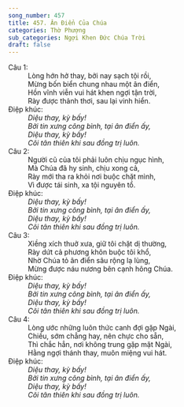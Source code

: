 ```yaml
---
song_number: 457
title: 457. Ân Điển Của Chúa
categories: Thờ Phượng
sub_categories: Ngợi Khen Đức Chúa Trời
draft: false
---
```

<dl><dt>Câu 1:</dt><dd data-verse="1">Lòng hớn hở thay, bởi nay sạch tội rồi, <br/>Mừng bốn biển chung nhau một ân điển, <br/>Hồn vĩnh viễn vui hát khen ngợi tận trời, <br/>Rày được thảnh thơi, sau lại vinh hiển. </dd><dt>Điệp khúc:</dt><dd data-chorus="1"><em>Diệu thay, kỳ bấy! <br/>Bởi tin xưng công bình, tại ân điển ấy, <br/>Diệu thay, kỳ bấy! <br/>Cõi tân thiên khi sau đồng trị luôn. </em></dd><dt>Câu 2:</dt><dd data-verse="2">Người cũ của tôi phải luôn chịu ngục hình, <br/>Mà Chúa đã hy sinh, chịu xong cả, <br/>Rày mới tha ra khỏi nơi buộc chặt mình, <br/>Vì được tái sinh, xa tội nguyên tổ. </dd><dt>Điệp khúc:</dt><dd data-chorus="1"><em>Diệu thay, kỳ bấy! <br/>Bởi tin xưng công bình, tại ân điển ấy, <br/>Diệu thay, kỳ bấy! <br/>Cõi tân thiên khi sau đồng trị luôn. </em></dd><dt>Câu 3:</dt><dd data-verse="3">Xiềng xích thuở xưa, giữ tôi chặt dị thường, <br/>Rày dứt cả phương khôn buộc tôi khổ, <br/>Nhờ Chúa tỏ ân điển sâu rộng lạ lùng, <br/>Mừng được náu nương bên cạnh hông Chúa. </dd><dt>Điệp khúc:</dt><dd data-chorus="1"><em>Diệu thay, kỳ bấy! <br/>Bởi tin xưng công bình, tại ân điển ấy, <br/>Diệu thay, kỳ bấy! <br/>Cõi tân thiên khi sau đồng trị luôn. </em></dd><dt>Câu 4:</dt><dd data-verse="4">Lòng ước những luôn thức canh đợi gặp Ngài, <br/>Chiều, sớm chẳng hay, nên chực cho sẵn, <br/>Thì chắc hẳn, nơi không trung gặp mặt Ngài, <br/>Hằng ngợi thánh thay, muôn miệng vui hát. </dd><dt>Điệp khúc:</dt><dd data-chorus="1"><em>Diệu thay, kỳ bấy! <br/>Bởi tin xưng công bình, tại ân điển ấy, <br/>Diệu thay, kỳ bấy! <br/>Cõi tân thiên khi sau đồng trị luôn. </em></dd></dl>